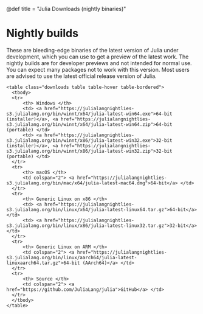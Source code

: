 
@def title = "Julia Downloads (nightly binaries)"


# Nightly builds

These are bleeding-edge binaries of the latest version of Julia under
development, which you can use to get a preview of the latest work.
The nightly builds are for developer previews and not intended for
normal use. You can expect many packages not to work with this version.
Most users are advised to use the latest official release version of Julia.

~~~
<table class="downloads table table-hover table-bordered">
  <tbody>
  <tr>
      <th> Windows </th>
      <td> <a href="https://julialangnightlies-s3.julialang.org/bin/winnt/x64/julia-latest-win64.exe">64-bit (installer)</a>, <a href="https://julialangnightlies-s3.julialang.org/bin/winnt/x64/julia-latest-win64.zip">64-bit (portable) </td>
      <td> <a href="https://julialangnightlies-s3.julialang.org/bin/winnt/x86/julia-latest-win32.exe">32-bit (installer)</a>, <a href="https://julialangnightlies-s3.julialang.org/bin/winnt/x86/julia-latest-win32.zip">32-bit (portable) </td>
  </tr>
  <tr>
      <th> macOS </th>
      <td colspan="2"> <a href="https://julialangnightlies-s3.julialang.org/bin/mac/x64/julia-latest-mac64.dmg">64-bit</a> </td>
  </tr>
  <tr>
      <th> Generic Linux on x86 </th>
      <td> <a href="https://julialangnightlies-s3.julialang.org/bin/linux/x64/julia-latest-linux64.tar.gz">64-bit</a> </td>
      <td> <a href="https://julialangnightlies-s3.julialang.org/bin/linux/x86/julia-latest-linux32.tar.gz">32-bit</a> </td>
  </tr>
  <tr>
      <th> Generic Linux on ARM </th>
      <td colspan="2"> <a href="https://julialangnightlies-s3.julialang.org/bin/linux/aarch64/julia-latest-linuxaarch64.tar.gz">64-bit (AArch64)</a> </td>
  </tr>
  <tr>
      <th> Source </th>
      <td colspan="2"> <a href="https://github.com/JuliaLang/julia">GitHub</a> </td>
  </tr>
  </tbody>
</table>
~~~

